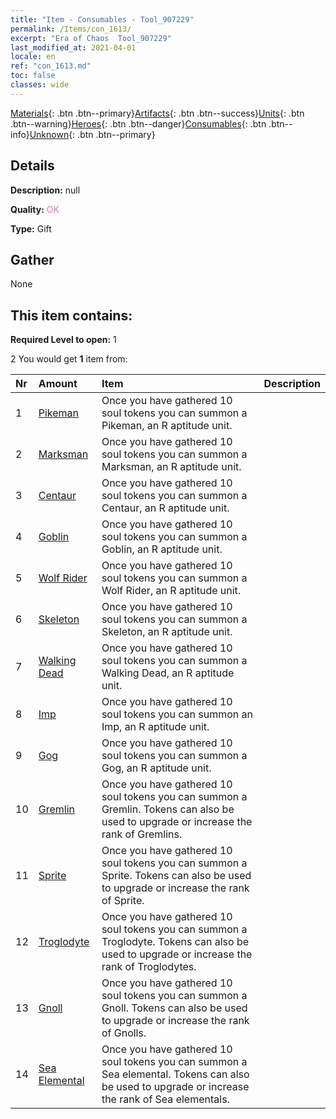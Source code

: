 ```yaml
---
title: "Item - Consumables - Tool_907229"
permalink: /Items/con_1613/
excerpt: "Era of Chaos  Tool_907229"
last_modified_at: 2021-04-01
locale: en
ref: "con_1613.md"
toc: false
classes: wide
---
```

 [Materials](/Items/){: .btn .btn--primary}[Artifacts](/Items/Artifacts/){: .btn .btn--success}[Units](/Items/Units/){: .btn .btn--warning}[Heroes](/Items/Heroes/){: .btn .btn--danger}[Consumables](/Items/Consumables/){: .btn .btn--info}[Unknown](/Items/Unknown/){: .btn .btn--primary}

## Details
 **Description:** null

 **Quality:** <span style="color: #DA70D6">OK</span>

 **Type:** Gift

## Gather

  None

## This item contains:

 **Required Level to open:** 1

 2 You would get **1** item  from:

  | Nr | Amount |     Item    | Description |
  |:---|:-------|:------------|:-----------:|
  | 1 | [Pikeman](/Items/unt_190/) | Once you have gathered 10 soul tokens you can summon a Pikeman, an R aptitude unit. | 
  | 2 | [Marksman](/Items/unt_191/) | Once you have gathered 10 soul tokens you can summon a Marksman, an R aptitude unit. | 
  | 3 | [Centaur](/Items/unt_199/) | Once you have gathered 10 soul tokens you can summon a Centaur, an R aptitude unit. | 
  | 4 | [Goblin](/Items/unt_217/) | Once you have gathered 10 soul tokens you can summon a Goblin, an R aptitude unit. | 
  | 5 | [Wolf Rider](/Items/unt_218/) | Once you have gathered 10 soul tokens you can summon a Wolf Rider, an R aptitude unit. | 
  | 6 | [Skeleton](/Items/unt_208/) | Once you have gathered 10 soul tokens you can summon a Skeleton, an R aptitude unit. | 
  | 7 | [Walking Dead](/Items/unt_209/) | Once you have gathered 10 soul tokens you can summon a Walking Dead, an R aptitude unit. | 
  | 8 | [Imp](/Items/unt_226/) | Once you have gathered 10 soul tokens you can summon an Imp, an R aptitude unit. | 
  | 9 | [Gog](/Items/unt_227/) | Once you have gathered 10 soul tokens you can summon a Gog, an R aptitude unit. | 
  | 10 | [Gremlin](/Items/unt_235/) | Once you have gathered 10 soul tokens you can summon a Gremlin. Tokens can also be used to upgrade or increase the rank of Gremlins. | 
  | 11 | [Sprite](/Items/unt_262/) | Once you have gathered 10 soul tokens you can summon a Sprite. Tokens can also be used to upgrade or increase the rank of Sprite. | 
  | 12 | [Troglodyte](/Items/unt_244/) | Once you have gathered 10 soul tokens you can summon a Troglodyte. Tokens can also be used to upgrade or increase the rank of Troglodytes. | 
  | 13 | [Gnoll](/Items/unt_253/) | Once you have gathered 10 soul tokens you can summon a Gnoll. Tokens can also be used to upgrade or increase the rank of Gnolls. | 
  | 14 | [Sea Elemental](/Items/unt_275/) | Once you have gathered 10 soul tokens you can summon a Sea elemental. Tokens can also be used to upgrade or increase the rank of Sea elementals. | 

